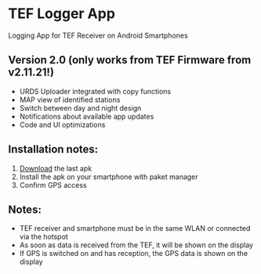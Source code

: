 # TEF Logger App
Logging App for TEF Receiver on Android Smartphones

## Version 2.0 (only works from TEF Firmware from v2.11.21!)

- URDS Uploader integrated with copy functions
- MAP view of identified stations
- Switch between day and night design
- Notifications about available app updates
- Code and UI optimizations

## Installation notes:

1. [Download](https://github.com/Highpoint2000/TEFLoggerApp/) the last apk 
2. Install the apk on your smartphone with paket manager
3. Confirm GPS access

## Notes: 

- TEF receiver and smartphone must be in the same WLAN or connected via the hotspot
- As soon as data is received from the TEF, it will be shown on the display
- If GPS is switched on and has reception, the GPS data is shown on the display
